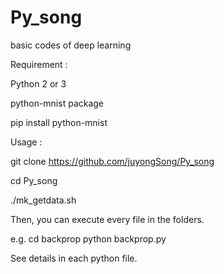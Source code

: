 # Py_song
basic codes of deep learning

Requirement :

Python 2 or 3

python-mnist package

pip install python-mnist


Usage :

git clone https://github.com/juyongSong/Py_song

cd Py_song

./mk_getdata.sh


Then, you can execute every file in the folders.

e.g.
cd backprop
python backprop.py


See details in each python file.
